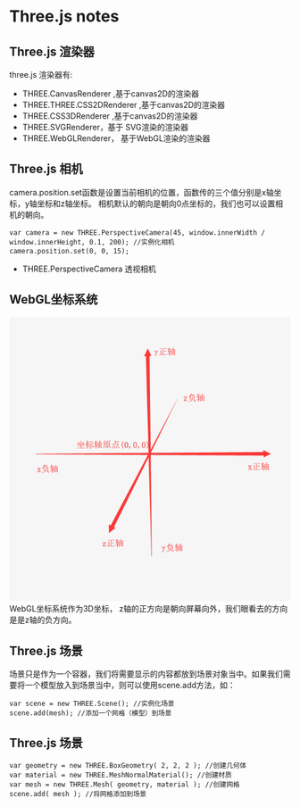 # Three.js notes  



## Three.js 渲染器


three.js 渲染器有:

- THREE.CanvasRenderer ,基于canvas2D的渲染器
- THREE.THREE.CSS2DRenderer ,基于canvas2D的渲染器
- THREE.CSS3DRenderer ,基于canvas2D的渲染器
- THREE.SVGRenderer，基于 SVG渲染的渲染器
- THREE.WebGLRenderer， 基于WebGL渲染的渲染器


## Three.js 相机


camera.position.set函数是设置当前相机的位置，函数传的三个值分别是x轴坐标，y轴坐标和z轴坐标。
相机默认的朝向是朝向0点坐标的，我们也可以设置相机的朝向。
 
```
var camera = new THREE.PerspectiveCamera(45, window.innerWidth / window.innerHeight, 0.1, 200); //实例化相机
camera.position.set(0, 0, 15);
```

- THREE.PerspectiveCamera 透视相机

## WebGL坐标系统

![WebGL坐标系统](./webgl.png)
WebGL坐标系统作为3D坐标， z轴的正方向是朝向屏幕向外，我们眼看去的方向是是z轴的负方向。


## Three.js 场景

场景只是作为一个容器，我们将需要显示的内容都放到场景对象当中。如果我们需要将一个模型放入到场景当中，则可以使用scene.add方法，如：


```
var scene = new THREE.Scene(); //实例化场景
scene.add(mesh); //添加一个网格（模型）到场景
```

## Three.js 场景
```
var geometry = new THREE.BoxGeometry( 2, 2, 2 ); //创建几何体
var material = new THREE.MeshNormalMaterial(); //创建材质
var mesh = new THREE.Mesh( geometry, material ); //创建网格
scene.add( mesh ); //将网格添加到场景
 
```



